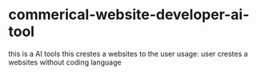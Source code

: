 # commerical-website-developer-ai-tool
this is a AI tools this crestes a websites to the user usage: user crestes a websites without coding language 
